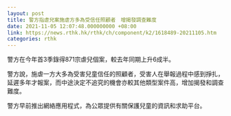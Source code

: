 ```yaml
---
layout: post
title: 警方指虐兒案施虐方多為受信任照顧者　增揭發調查難度
date: 2021-11-05 12:07:48.000000000 +08:00
link: https://news.rthk.hk/rthk/ch/component/k2/1618489-20211105.htm
categories: rthk
---
```


警方在今年首3季錄得871宗虐兒個案，較去年同期上升6成半。

警方說，施虐一方大多為受害兒童信任的照顧者，受害人在舉報過程中感到掙扎，延遲多年才報案，而中途決定不追究的機會亦較其他類型案件高，增加揭發和調查難度。

警方早前推出網絡應用程式，為公眾提供有關保護兒童的資訊和求助平台。
